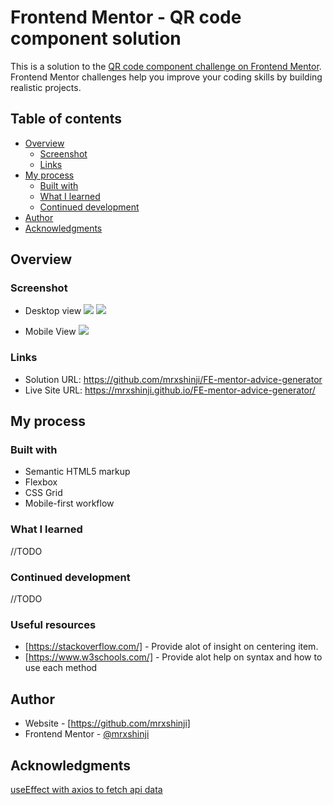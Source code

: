 # Frontend Mentor - QR code component solution

This is a solution to the [QR code component challenge on Frontend Mentor](https://www.frontendmentor.io/challenges/qr-code-component-iux_sIO_H). Frontend Mentor challenges help you improve your coding skills by building realistic projects. 

## Table of contents

- [Overview](#overview)
  - [Screenshot](#screenshot)
  - [Links](#links)
- [My process](#my-process)
  - [Built with](#built-with)
  - [What I learned](#what-i-learned)
  - [Continued development](#continued-development)
- [Author](#author)
- [Acknowledgments](#acknowledgments)


## Overview

### Screenshot
- Desktop view
![](./public/images/for_readme/desktop.png)
![](./public/images/for_readme/desktop-active.png)

- Mobile View
![](./images/for_readme/mobile.png)


### Links

- Solution URL: https://github.com/mrxshinji/FE-mentor-advice-generator
- Live Site URL: https://mrxshinji.github.io/FE-mentor-advice-generator/

## My process

### Built with

- Semantic HTML5 markup
- Flexbox
- CSS Grid
- Mobile-first workflow

### What I learned

//TODO

### Continued development


//TODO

### Useful resources

- [https://stackoverflow.com/] - Provide alot of insight on centering item.
- [https://www.w3schools.com/] - Provide alot help on syntax and how to use each method

## Author

- Website - [https://github.com/mrxshinji]
- Frontend Mentor - [@mrxshinji](https://www.frontendmentor.io/profile/mrxshinji)

## Acknowledgments

[useEffect with axios to fetch api data](https://levelup.gitconnected.com/fetch-api-data-with-axios-and-display-it-in-a-react-app-with-hooks-3f9c8fa89e7b)

